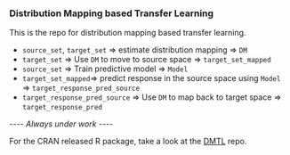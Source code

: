 ### Distribution Mapping based Transfer Learning

This is the repo for distribution mapping based transfer learning.  
* `source_set`, `target_set` => estimate distribution mapping => `DM`
* `target_set` => Use `DM` to move to source space => `target_set_mapped`
* `source_set` => Train predictive model => `Model`
* `target_set_mapped`=> predict response in the source space using `Model` => `target_response_pred_source`
* `target_response_pred_source` => Use `DM` to map back to target space => `target_response_pred`

*---- Always under work ----*

For the CRAN released R package, take a look at the [DMTL](https://github.com/dhruba018/DMTL) repo. 
